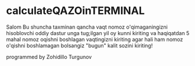 # calculateQAZOinTERMINAL

Salom Bu shuncha taxminan qancha vaqt nomoz o'qimaganingizni hisoblovchi oddiy dastur
unga tug;ilgan yil oy kunni kiriting 
va haqiqatdan 5 mahal nomoz oqishni boshlagan vaqtingizni kiriting
agar hali ham nomoz o'qishni boshlamagan bolsangiz "bugun"
kalit sozini kiriting!


programmed by Zohidillo Turgunov
